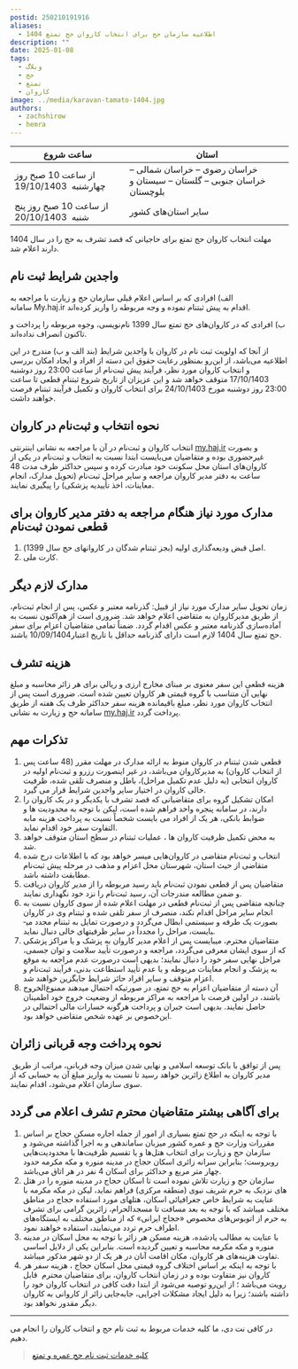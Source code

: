 ```yaml
---
postid: 250210191916
aliases:
  - اطلاعیه سازمان حج برای انتخاب کاروان حج تمتع 1404
description: ""
date: 2025-01-08
tags:
  - وبلاگ
  - حج
  - تمتع
  - کاروان
image: ../media/karavan-tamato-1404.jpg
authors:
  - zachshirow
  - hemra
---
```


| ساعت شروع                               | استان                                                                  |
| --------------------------------------- | ---------------------------------------------------------------------- |
| از ساعت 10 صبح روز چهارشنبه  19/10/1403 | خراسان رضوی – خراسان شمالی – خراسان جنوبی – گلستان – سیستان و بلوچستان |
| از ساعت 10 صبح روز پنج شنبه  20/10/1403 | سایر استان‌های کشور                                                    |

مهلت انتخاب کاروان حج تمتع برای حاجیانی که قصد تشرف به حج را در سال 1404 دارند اعلام شد. 

## واجدین شرایط ثبت نام

الف) افرادی که بر اساس اعلام قبلی سازمان حج و زیارت با مراجعه به سامانه My.haj.ir اقدام به پیش ثبت­نام نموده و وجه مربوطه را واریز کرده‌اند.

ب) افرادی که در کاروان‌های حج تمتع سال 1399 نام‌نویسی، وجوه مربوطه را پرداخت و تاکنون انصراف نداده‌اند.

از آنجا که اولویت ثبت ­نام در کاروان با واجدین شرایط (بند الف و ب) مندرج در این اطلاعیه می‌باشد، از این‌رو بمنظور رعایت حقوق این دسته از افراد و ایجاد امکان بررسی و انتخاب کاروان مورد نظر، فرآیند پیش ثبت‌نام از ساعت 23:00 روز دوشنبه 17/10/1403 متوقف خواهد شد و این عزیزان از تاریخ شروع ثبت­نام قطعی تا ساعت 23:00 روز دوشنبه مورخ 24/10/1403 برای انتخاب کاروان و تکمیل فرآیند ثبت­نام فرصت خواهند داشت.

## نحوه انتخاب و ثبت‌نام در کاروان

انتخاب کاروان و ثبت‌نام در آن با مراجعه به نشانی اینترنتی [my.haj.ir](https://my.haj.ir) و بصورت غیرحضوری بوده و متقاضیان می‌بایست ابتدا نسبت به انتخاب و ثبت‌نام در یکی از کاروان‌های استان محل سکونت خود مبادرت کرده و سپس حداکثر ظرف مدت 48 ساعت به دفتر مدیر کاروان‌ مراجعه و سایر مراحل ثبت‌نام (تحویل مدارک، انجام معاینات، اخذ تأییدیه پزشکی) را پیگیری نمایند.


## مدارک مورد نیاز هنگام مراجعه به دفتر مدیر کاروان برای قطعی نمودن ثبت‌نام

1. اصل قبض ودیعه‌گذاری اولیه (بجز ثبت­نام شدگان در کاروان­های حج سال 1399).
2.  کارت ملی.

## مدارک لازم دیگر

زمان تحویل سایر مدارک مورد نیاز از قبیل: گذرنامه معتبر و عکس، پس از انجام ثبت‌نام، از طریق مدیرکاروان به متقاضی اعلام خواهد شد. ضروری است از هم‌اکنون نسبت به آماده‌سازی گذرنامه معتبر و عکس اقدام گردد. ضمناً تمامی متقاضیان اعزام برای سفر حج تمتع سال 1404 لازم است دارای گذرنامه حداقل با تاریخ اعتبار10/09/1404 باشند.

## هزینه تشرف

هزینه قطعی این سفر معنوی بر مبنای مخارج ارزی و ریالی برای هر زائر محاسبه و مبلغ نهایی آن متناسب با گروه قیمتی هر کاروان تعیین شده ‌است. ضروری است پس از انتخاب کاروان مورد نظر، مبلغ باقیمانده هزینه سفر حداکثر ظرف یک هفته از طریق سامانه‌ حج و زیارت به نشانی [my.haj.ir](http://reserve.haj.ir/) پرداخت گردد.

## تذکرات مهم

1. قطعی شدن ثبت­نام در کاروان منوط به ارائه مدارک در مهلت مقرر (48 ساعت پس از انتخاب کاروان) به مدیر‌کاروان می‌باشد، در غیر اینصورت رزرو و ثبت‌نام اولیه در کاروان انتخابی (به دلیل عدم تکمیل مراحل)، باطل و منصرف تلقی شده، ظرفیت خالی کاروان در اختیار سایر واجدین شرایط قرار می گیرد.
2. امکان تشکیل گروه برای متقاضیانی که قصد تشرف با یکدیگر و در یک کاروان را دارند، در سامانه پنجره واحد فراهم شده است، لیکن با توجه به محدودیت ها و ضوابط بانکی، هر یک از افراد می بایست شخصاً نسبت به پرداخت هزینه مابه التفاوت سفر خود اقدام نماید.
3. به محض تکمیل ظرفیت کاروان ها ، عملیات ثبت­نام در سطح استان متوقف خواهد شد.
4. انتخاب و ثبت‌نام متقاضی در کاروان‌هایی میسر خواهد ‌بود که با اطلاعات درج شده متقاضی از حیث استان، شهرستان محل اعزام و مذهب در مرحله پیش ثبت‌نام مطابقت داشته باشد.
5. متقاضیان پس از قطعی نمودن ثبت‌نام باید رسید مربوطه را از مدیر کاروان دریافت و ضمن مطالعه مندرجات آن، رسید ثبت‌نام را نزد خود نگهداری نمایند.
6. چنانچه متقاضی پس از ثبت‌نام قطعی در مهلت اعلام شده از سوی کاروان نسبت به انجام سایر مراحل اقدام نکند، منصرف از سفر تلقی شده و ثبت­نام وی در کاروان بصورت یک طرفه و سیستمی ابطال می‌گردد و درصورت تمایل به ثبت­نام مجدد می­بایست، مراحل را مجدداً در سایر ظرفیت­های خالی دنبال نماید.
7. متقاضیان محترم، می­بایست پس از اعلام مدیر کاروان به پزشک و یا مراکز پزشکی که از سوی ایشان معرفی می‌گردد، مراجعه و درصورت تأیید سلامت و توان جسمی، مراحل نهایی سفر خود را دنبال نمایند؛ بدیهی است درصورت عدم مراجعه به موقع به پزشک و انجام معاینات مربوطه و یا عدم تأیید استطاعت بدنی، فرآیند ثبت‌نام و اعزام متوقف و سایر افراد حائز شرایط جایگزین خواهند شد.
8. آن دسته از متقاضیان اعزام به حج تمتع، در صورتیکه احتمال می­دهند ممنوع‌الخروج باشند، در اولین فرصت با مراجعه به مراکز مربوطه از وضعیت خروج خود اطمینان حاصل نمایند. بدیهی است جبران و پرداخت هرگونه خسارات مالی احتمالی در این‌خصوص بر عهده شخص متقاضی خواهد بود.

## نحوه پرداخت وجه قربانی زائران

 پس از توافق با بانک توسعه اسلامی و نهایی شدن میزان وجه قربانی، مراتب از طریق مدیر کاروان به اطلاع زائرین خواهد رسید تا نسبت به واریز مبلغ آن به حسابی که از سوی سازمان اعلام می‌شود، اقدام نمایند.

## برای آگاهی بیشتر متقاضیان محترم تشرف اعلام می گردد

1. با توجه به اینکه در حج تمتع بسیاری از امور از جمله اجاره مسکن حجاج بر اساس مقررات وزارت حج و عمره کشور میزبان ساماندهی و به اجرا گذاشته می‌شود و سازمان حج و زیارت برای انتخاب هتل‌ها و یا تقسیم ظرفیت‌ها با محدودیت‌هایی روبروست؛ بنابراین سرانه زائری اسکان حجاج در مدینه منوره و مکه مکرمه حدود چهار متر مربع و حداکثر برای اسکان 4 نفر در هر اتاق می‌باشد.
2. سازمان حج و زیارت تلاش نموده است تا اسکان حجاج در مدینه منوره را در هتل های نزدیک­ به حرم شریف نبوی (منطقه مرکزی) فراهم نماید، لیکن در مکه مکرمه با عنایت به شرایط خاص جغرافیائی اسکان، هتل­های مورد استفاده حجاج در مناطق مختلف می­باشد که با توجه به بعد مسافت تا مسجدالحرام، زائرین گرامی برای تشرف به حرم از اتوبوس‌های مخصوص «حجاج ایرانی» که از مناطق مختلف به ایستگاه‌های اطراف حرم تردد می‌نمایند، استفاده ‌خواهند نمود.
3. با عنایت به مطالب یادشده، هزینه مسکن هر زائر با توجه به محل اسکان در مدینه منوره و مکه مکرمه محاسبه و تعیین گردیده است. بنابراین یکی از دلایل اساسی تفاوت هزینه‌های هر کاروان، مکان اقامت آنان در هر یک از دو شهر مذکور می­باشد.
4. با توجه به اینکه بر اساس اختلاف گروه قیمتی محل اسکان حجاج ، هزینه سفر هر کاروان نیز متفاوت بوده و در زمان انتخاب کاروان، برای متقاضیان محترم  قابل رویت می‌باشد ؛ از این‌رو توصیه می‌شود از ابتدا دقت کافی در انتخاب کاروان خود را داشته باشند؛ زیرا به دلیل ایجاد مشکلات اجرایی، جابه‌جایی زائر از کاروانی به کاروان دیگر مقدور نخواهد بود.

---

در کافی نت دی، ما کلیه خدمات مربوط به ثبت نام حج و انتخاب کاروان را انجام می دهیم. 

> [کلیه خدمات ثبت نام حج عمره و تمتع](../services/haj-signup.md)